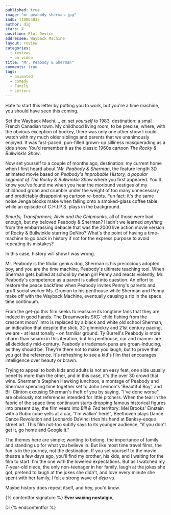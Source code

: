 ```yaml
---
published: true
image: "mr-peabody-sherman.jpg"
imdb: tt0864835
author: dig
stars: 4
position: Plot Device
addressee: Wayback Machine
layout: review
categories: 
  - reviews
  - on-video
title: "Mr. Peabody & Sherman"
comments: true
tags: 
  - animated
  - comedy
  - Family
  - Letters
---
```


Hate to start this letter by putting you to work, but you're a time machine, you should have seen this coming.

Set the Wayback Machi…, er, set _yourself_ to 1983, destination: a small French Canadian town. My childhood living room, to be precise, where, with the obvious exception of hockey, there was only one other show I could watch with my much older siblings and parents that we unanimously enjoyed. It was fast-paced, pun-filled grown-up silliness masquerading as a kids show. You'd remember it as the classic 1960s cartoon _The Rocky & Bullwinkle Show_. 

Now set yourself to a couple of months ago, destination: my current home when I first heard about '_Mr. Peabody & Sherman_, the feature length 3D animated movie based on _Peabody's Improbable History, _a popular segment of_ The Rocky & Bullwinkle Show_ where you first appeared. You'll know you've found me when you hear the moribund vestiges of my childhood groan and crumble under the weight of too many unnecessary and predictably disappointing cartoon re-boots. Fun fact: it's the same noise Jenga blocks make when falling onto a smoked-glass coffee table while an episode of C.H.I.P.S. plays in the background. 

_Smurfs, Transformers, Alvin and the Chipmunks,_ all of those were bad enough, but my beloved Peabody & Sherman? Hadn't we learned _anything_ from the embarrassing debacle that was the 2000 live action movie version of Rocky & Bullwinkle starring DeNiro? What's the point of having a time-machine to go back in history if not for the express purpose to avoid repeating its mistakes?

In this case, history will show I was wrong.

Mr. Peabody is the titular genius dog, Sherman is his precocious adopted boy, and you are the time machine, Peabody's ultimate teaching tool. When Sherman gets bullied at school by mean girl Penny and reacts violently, Mr. Peabody's competence as a parent is called into question. An effort to restore the peace backfires when Peabody invites Penny's parents and gruff social worker Ms. Grunion to his penthouse while Sherman and Penny make off with the Wayback Machine, eventually causing a rip in the space time continuum. 

From the get-go this film seeks to reassure its longtime fans that they are indeed in good hands. The Dreamworks SKG 'child fishing from the crescent moon' intro is replaced by a black and white old school Sherman, an indication that despite the slick, 3D gimmickry and 21st century pacing, we are - at least tonally - on familiar ground. Ty Burrell's Peabody is more charm than smarm in this iteration, but his penthouse, car and manner are all decidedly mid-century. Peabody's trademark puns are groan-inducing, as they should be. They're there not to make you laugh, but to prove that you got the reference. It's refreshing to see a kid's film that encourages intelligence over beauty or brawn.

Trying to appeal to both kids and adults is not an easy feat, one side usually benefits more than the other, and in this case, it's the over 30 crowd that wins. Sherman's Stephen Hawking lunchbox, a montage of Peabody and Sherman spending time together set to John Lennon's 'Beautiful Boy', and Bill Clinton excusing Sherman's theft of you by saying, "I've done worse", are obviously not references intended for little pitchers. When the tear in the fabric of the space time continuum starts dropping famous historical figures into present day, the film veers into _Bill & Ted_ territory: Mel Brooks' Einstein with a Rubix cube yells at a car, "I'm walkin' here!", Beethoven plays Dance Dance Revolution and Leonardo DaVinci tries his hand at Banksy-esque street art. This film not-too subtly says to its younger audience, "if you don't get it, go home and Google it."

The themes here are simple; wanting to belong, the importance of family and standing up for what you believe in. But like most time travel films, the fun is in the journey, not the destination. If you set yourself to the movie theatre a few days ago, you'll find my brother, his kids, and I waiting for the film to start. I'm the one with the lowered expectations. But as I watched my 7-year-old niece, the only non-teenager in her family, laugh at the jokes she got, pretend to laugh at the jokes she didn't, and love every minute she spent with her family, I felt a strong wave of _deja vu_.

Maybe history does repeat itself, and hey, you'd know.

{% contentfor signature %}
**Ever waxing nostalgic,**

Di
{% endcontentfor %}